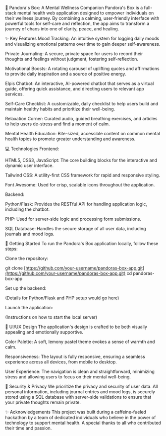 🌸 Pandora's Box: A Mental Wellness Companion
Pandora's Box is a full-stack mental health web application designed to empower individuals on their wellness journey. By combining a calming, user-friendly interface with powerful tools for self-care and reflection, the app aims to transform a journey of chaos into one of clarity, peace, and healing.

✨ Key Features
Mood Tracking: An intuitive system for logging daily moods and visualizing emotional patterns over time to gain deeper self-awareness.

Private Journaling: A secure, private space for users to record their thoughts and feelings without judgment, fostering self-reflection.

Motivational Boosts: A rotating carousel of uplifting quotes and affirmations to provide daily inspiration and a source of positive energy.

Elpis Chatbot: An interactive, AI-powered chatbot that serves as a virtual guide, offering quick assistance, and directing users to relevant app services.

Self-Care Checklist: A customizable, daily checklist to help users build and maintain healthy habits and prioritize their well-being.

Relaxation Corner: Curated audio, guided breathing exercises, and articles to help users de-stress and find a moment of calm.

Mental Health Education: Bite-sized, accessible content on common mental health topics to promote greater understanding and awareness.

💻 Technologies
Frontend:

HTML5, CSS3, JavaScript: The core building blocks for the interactive and dynamic user interface.

Tailwind CSS: A utility-first CSS framework for rapid and responsive styling.

Font Awesome: Used for crisp, scalable icons throughout the application.

Backend:

Python/Flask: Provides the RESTful API for handling application logic, including the chatbot.

PHP: Used for server-side logic and processing form submissions.

SQL Database: Handles the secure storage of all user data, including journals and mood logs.

🚀 Getting Started
To run the Pandora's Box application locally, follow these steps:

Clone the repository:

git clone [https://github.com/your-username/pandoras-box-app.git](https://github.com/your-username/pandoras-box-app.git)
cd pandoras-box-app

Set up the backend:

(Details for Python/Flask and PHP setup would go here)

Launch the application:

(Instructions on how to start the local server)

🎨 UI/UX Design
The application's design is crafted to be both visually appealing and emotionally supportive.

Color Palette: A soft, lemony pastel theme evokes a sense of warmth and calm.

Responsiveness: The layout is fully responsive, ensuring a seamless experience across all devices, from mobile to desktop.

User Experience: The navigation is clean and straightforward, minimizing stress and allowing users to focus on their mental well-being.

🔐 Security & Privacy
We prioritize the privacy and security of user data. All personal information, including journal entries and mood logs, is securely stored using a SQL database with server-side validations to ensure that your private thoughts remain private.


✨ Acknowledgements
This project was built during a caffeine-fueled hackathon by a team of dedicated individuals who believe in the power of technology to support mental health. A special thanks to all who contributed their time and passion.
